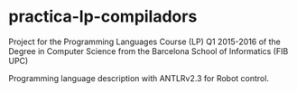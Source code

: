 # practica-lp-compiladors
Project for the Programming Languages Course (LP) Q1 2015-2016 of the Degree in Computer Science from the Barcelona School of Informatics (FIB UPC) 

Programming language description with ANTLRv2.3 for Robot control.
